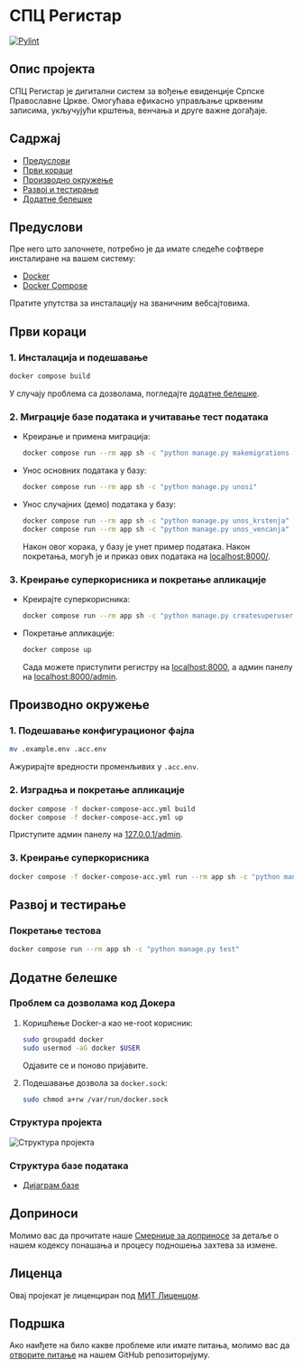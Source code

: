 # СПЦ Регистар

[![Pylint](https://github.com/zenariworks/crkva/actions/workflows/pylint.yml/badge.svg?branch=main)](https://github.com/zenariworks/crkva/actions/workflows/pylint.yml)

## Опис пројекта

СПЦ Регистар је дигитални систем за вођење евиденције Српске Православне Цркве. Омогућава ефикасно управљање црквеним записима, укључујући крштења, венчања и друге важне догађаје.

## Садржај

- [Предуслови](#предуслови)
- [Први кораци](#први-кораци)
- [Производно окружење](#производно-окружење)
- [Развој и тестирање](#развој-и-тестирање)
- [Додатне белешке](#додатне-белешке)

## Предуслови

Пре него што започнете, потребно је да имате следеће софтвере инсталиране на вашем систему:

- [Docker](https://www.docker.com/products/docker-desktop)
- [Docker Compose](https://docs.docker.com/compose/install/)

Пратите упутства за инсталацију на званичним вебсајтовима.

## Први кораци

### 1. Инсталација и подешавање

   ```bash
   docker compose build
   ```

   У случају проблема са дозволама, погледајте [додатне белешке](#додатне-белешке).

### 2. Миграције базе података и учитавање тест података

- Креирање и примена миграција:

   ```bash
   docker compose run --rm app sh -c "python manage.py makemigrations && python manage.py migrate"
   ```

- Унос основних података у базу:

   ```bash
   docker compose run --rm app sh -c "python manage.py unosi"
   ```

- Унос случајних (демо) података у базу:

    ```bash
    docker compose run --rm app sh -c "python manage.py unos_krstenja"
    docker compose run --rm app sh -c "python manage.py unos_vencanja"
    ```

   Након овог корака, у базу је унет пример података.
   Након покретања, могућ је и приказ ових података на [localhost:8000/](http://localhost:8000/).

### 3. Креирање суперкорисника и покретање апликације

- Креирајте суперкорисника:

   ```bash
   docker compose run --rm app sh -c "python manage.py createsuperuser"
   ```

- Покретање апликације:

   ```bash
   docker compose up
   ```

   Сада можете приступити регистру на [localhost:8000](http://localhost:8000), а админ панелу на [localhost:8000/admin](http://localhost:8000/admin).

## Производно окружење

### 1. Подешавање конфигурационог фајла

   ```bash
   mv .example.env .acc.env
   ```

   Ажурирајте вредности променљивих у `.acc.env`.

### 2. Изградња и покретање апликације

   ```bash
   docker compose -f docker-compose-acc.yml build
   docker compose -f docker-compose-acc.yml up
   ```

   Приступите админ панелу на [127.0.0.1/admin](http://127.0.0.1/admin).

### 3. Креирање суперкорисника

   ```bash
   docker compose -f docker-compose-acc.yml run --rm app sh -c "python manage.py createsuperuser"
   ```

## Развој и тестирање

### Покретање тестова

   ```bash
   docker compose run --rm app sh -c "python manage.py test"
   ```

## Додатне белешке

### Проблем са дозволама код Докера

1. Коришћење Docker-а као не-root корисник:

   ```bash
   sudo groupadd docker
   sudo usermod -aG docker $USER
   ```

   Одјавите се и поново пријавите.

2. Подешавање дозвола за `docker.sock`:

   ```bash
   sudo chmod a+rw /var/run/docker.sock
   ```

### Структура пројекта

![Структура пројекта](docs/structure.png)

### Структура базе података

- [Дијаграм базе](https://dbdiagram.io/d/65319d89ffbf5169f00f803f)

## Доприноси

Молимо вас да прочитате наше [Смернице за доприносе](CONTRIBUTING.md) за детаље о нашем кодексу понашања и процесу подношења захтева за измене.

## Лиценца

Овај пројекат је лиценциран под [МИТ Лиценцом](LICENSE.md).

## Подршка

Ако наиђете на било какве проблеме или имате питања, молимо вас да [отворите питање](https://github.com/zenariworks/crkva/issues) на нашем GitHub репозиторијуму.
